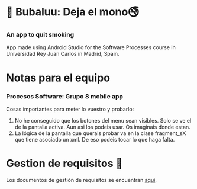 # 🙉 Bubaluu: Deja el mono🚭
### An app to quit smoking

App made using Android Studio for the Software Processes course in Universidad Rey Juan Carlos in Madrid, Spain.

# Notas para el equipo
### Procesos Software: Grupo 8 mobile app
Cosas importantes para meter lo vuestro y probarlo:
  1. No he conseguido que los botones del menu sean visibles. Solo se ve el de la pantalla activa. Aun asi los podeis usar. Os imaginais donde estan.
  2. La lógica de la pantalla que querais probar va en la clase fragment_sX que tiene asociado un xml. De eso podeis tocar lo que haga falta.

# Gestion de requisitos 📖
Los documentos de gestión de requisitos se encuentran [aquí](docs/requisitos/README.md).
